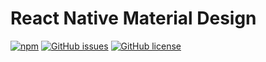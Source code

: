 # React Native Material Design

[![npm](https://img.shields.io/npm/v/react-native-pullable-view.svg)](https://www.npmjs.com/package/react-native-pullable-view)
[![GitHub issues](https://img.shields.io/github/issues/xotahal/react-native-pullable-view.svg)](https://github.com/xotahal/react-native-pullable-view/issues)
[![GitHub license](https://img.shields.io/badge/license-MIT-blue.svg)](https://raw.githubusercontent.com/xotahal/react-native-pullable-view/master/LICENSE)
